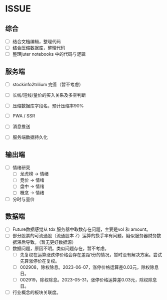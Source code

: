 # ISSUE

## 综合

- [ ] 结合文档编辑，整理代码
- [ ] 结合压缩数据库，整理代码
- [ ] 整理juter notebooks 中的代码与逻辑

## 服务端

- [ ] stockinfo2trilium 完善（暂不考虑）
- [ ] 长线/短线/量价的买入关系及多空判断
- [ ] 压缩数据库字段名，预计压缩率90%
- [ ] PWA / SSR
- [ ] 消息推送
- [ ] 服务端数据持久化


## 输出端
- [ ] 情绪研究
  - [ ] 龙虎榜 -> 情绪
  - [ ] 竞价 -> 情绪
  - [ ] 盘中 -> 情绪
  - [ ] 概念 -> 情绪
- [ ] 分时与量价

## 数据端

- [ ] Future数据感觉从 tdx 服务器中取数存在问题，主要是vol 和 amount。
- [ ] 部分股票的可流通股（流通股本 Z）运算的换手率有问题，疑似服务器财务数据滞后导致。（暂无更好数据源）
- [ ] 数据问题，原因不明。类似问题存在，暂不考虑。
  - [ ] 先复权在运算涨跌停价格会存在差距1分的情况，暂时没有解决方案。尝试先算涨停价在复权。
  - [ ] 002908，除权除息。2023-06-07，涨停价格运算差0.03元，除权除息日。
  - [ ] 002919，除权除息。2023-05-31，涨停价格运算差0.03元，除权除息日。
- [ ] 行业概念的板块关联度。
